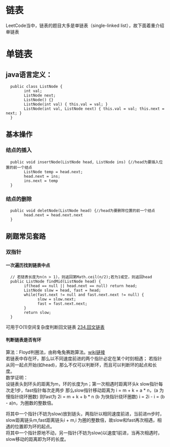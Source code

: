 # 链表
LeetCode当中，链表的题目大多是单链表（single-linked list），故下面着重介绍单链表
# 单链表
## java语言定义：  

      public class ListNode {
            int val;
            ListNode next;
            ListNode() {}
            ListNode(int val) { this.val = val; }
            ListNode(int val, ListNode next) { this.val = val; this.next = next; }
      }
      
## 基本操作
### 结点的插入

      public void insertNode(ListNode head, ListNode ins) {//head为要插入位置的前一个结点
            ListNode temp = head.next;
            head.next = ins;
            ins.next = temp
      }  
      
### 结点的删除

      public void deletNode(ListNode head) {//head为要删除位置的前一个结点
            head.next = head.next.next
      }

## 刷题常见套路
### 双指针
#### 一次遍历找到链表中点

      // 若链表长度为n(n > 1)，则返回第Math.ceil(n/2);若为1或空，则返回head
      public ListNode findMid(ListNode head) {
            if(head == null || head.next == null) return head;
            ListNode slow = head, fast = head;
            while(fast.next != null and fast.next.next != null) {
                  slow = slow.next;
                  fast = fast.next.next;
            }
            return slow;
      }

可用于O(1)空间复杂度判断回文链表 [234.回文链表](https://leetcode-cn.com/problems/palindrome-linked-list/)  

#### 判断链表是否有环
算法：Floyd判圈法，由称龟兔赛跑算法。[wiki链接](https://zh.wikipedia.org/wiki/Floyd%E5%88%A4%E5%9C%88%E7%AE%97%E6%B3%95)  
若链表中存在环，那么以不同速度前进的两个指针必定在某个时刻相遇；
若指针从同一起点开始(如head)，那么不仅可以判断环，而且可以判断环的起点和长度。  
数学证明：  
设链表头到环头的距离为m，环的长度为n；第一次相遇时距离环头k
slow指针每次走1步，fast指针每次走两步
那么slow指针移动距离为 i = m + k + a * n，(a 为慢指针绕环圈数)
则fast为 2i = m + k + b * n (b 为快指针绕环圈数)
i = 2i - i = (b - a)n，为圈数的整数倍。

将其中一个指针(不妨为slow)放到链头，两指针以相同速度前进，当前进m步时，slow距离链头m,fast距离链头i + m,i 为圈的整数倍，故slow和fast再次相遇，相遇的位置即为环的起点。  
将其中一个指针原地不动，另一指针(不妨为slow)以速度1前进，当再次相遇时，slow移动的距离即为环的长度。

      

            
